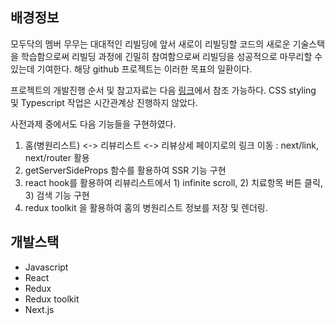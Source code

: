 ## 배경정보
모두닥의 멤버 무무는 대대적인 리빌딩에 앞서 새로이 리빌딩할 코드의 새로운 기술스택을 학습함으로써 리빌딩 과정에 긴밀히 참여함으로써 리빌딩을 성공적으로 마무리할 수 있는데 기여한다. 해당 github 프로젝트는 이러한 목표의 일환이다. 

프로젝트의 개발진행 순서 및 참고자료는 다음 [링크](https://www.notion.so/modoodoc/react-014acdb3b66a497391be4094a00042bb)에서 참조 가능하다. CSS styling 및 Typescript 작업은 시간관계상 진행하지 않았다. 

사전과제 중에서도 다음 기능들을 구현하였다. 

1. 홈(병원리스트) <-> 리뷰리스트 <-> 리뷰상세 페이지로의 링크 이동 : next/link, next/router 활용
2. getServerSideProps 함수를 활용하여 SSR 기능 구현
3. react hook를 활용하여 리뷰리스트에서 1) infinite scroll, 2) 치료항목 버튼 클릭, 3) 검색 기능 구현
4. redux toolkit 을 활용하여 홈의 병원리스트 정보를 저장 및 렌더링. 

## 개발스택
- Javascript 
- React
- Redux
- Redux toolkit
- Next.js